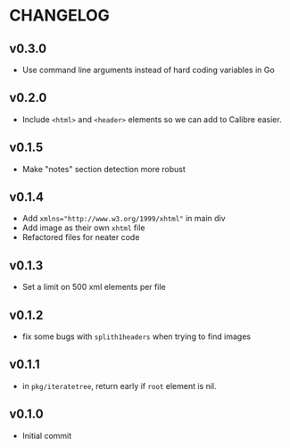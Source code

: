 # CHANGELOG

## v0.3.0

- Use command line arguments instead of hard coding variables in Go

## v0.2.0

- Include `<html>` and `<header>` elements so we can add to Calibre easier.

## v0.1.5

- Make "notes" section detection more robust

## v0.1.4

- Add `xmlns="http://www.w3.org/1999/xhtml"` in main div
- Add image as their own `xhtml` file
- Refactored files for neater code

## v0.1.3

- Set a limit on 500 xml elements per file

## v0.1.2

- fix some bugs with `splith1headers` when trying to find images

## v0.1.1

- in `pkg/iteratetree`, return early if `root` element is nil.

## v0.1.0

- Initial commit
